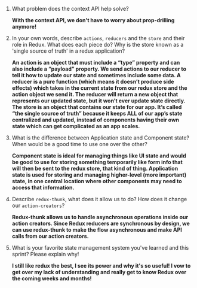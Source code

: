 1. What problem does the context API help solve?

   **With the context API, we don't have to worry about prop-drilling anymore!**

1. In your own words, describe `actions`, `reducers` and the `store` and their role in Redux. What does each piece do? Why is the store known as a 'single source of truth' in a redux application?

   **An action is an object that must include a “type” property and can also include a “payload” property. We send actions to our reducer to tell it how to update our state and sometimes include some data. A reducer is a pure function (which means it doesn’t produce side effects) which takes in the current state from our redux store and the action object we send it. The reducer will return a new object that represents our updated state, but it won’t ever update state directly. The store is an object that contains our state for our app. It’s called “the single source of truth” because it keeps ALL of our app’s state centralized and updated, instead of components having their own state which can get complicated as an app scales.**

1. What is the difference between Application state and Component state? When would be a good time to use one over the other?

   **Component state is ideal for managing things like UI state and would be good to use for storing something temporarily like form info that will then be sent to the redux store, that kind of thing. Application state is used for storing and managing higher-level (more important) state, in one central location where other components may need to access that information.**

1. Describe `redux-thunk`, what does it allow us to do? How does it change our `action-creators`?

   **Redux-thunk allows us to handle asynchronous operations inside our action creators. Since Redux reducers are synchronous by design, we can use redux-thunk to make the flow asynchronous and make API calls from our action creators.**

1. What is your favorite state management system you've learned and this sprint? Please explain why!

   **I still like redux the best, I see its power and why it's so useful! I vow to get over my lack of understanding and really get to know Redux over the coming weeks and months!**
